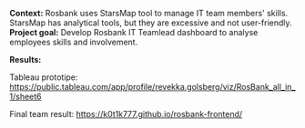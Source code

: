**Context:** Rosbank uses StarsMap tool to manage IT team members' skills. StarsMap has analytical tools, but they are excessive and not user-friendly.
**Project goal:** Develop Rosbank IT Teamlead dashboard to analyse employees skills and involvement.

**Results:**

Tableau prototipe: https://public.tableau.com/app/profile/revekka.golsberg/viz/RosBank_all_in_1/sheet6

Final team result: https://k0t1k777.github.io/rosbank-frontend/
